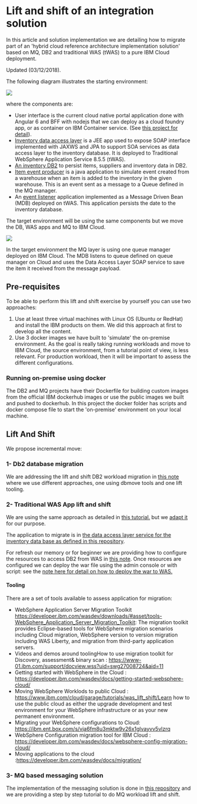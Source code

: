 # Lift and shift of an integration solution

In this article and solution implementation we are detailing how to migrate part of an 'hybrid cloud reference architecture implementation solution' based on MQ, DB2 and traditional WAS (tWAS) to a pure IBM Cloud deployment. 

Updated (03/12/2018).

The following diagram illustrates the starting environment:

![](Saas-start.png)

where the components are:

* User interface is the current cloud native portal application done with Angular 6 and BFF with nodejs that we can deploy as a cloud foundry app, or as container on IBM Container service. (See [this project for detail](https://github.com/ibm-cloud-architecture/refarch-caseportal-app)).
* [Inventory data access layer](https://github.com/ibm-cloud-architecture/refarch-integration-inventory-dal) is a JEE app used to expose SOAP interface implemented with JAXWS and JPA to support SOA services as data access layer to the inventory database. It is deployed to Traditional WebSphere Application Service 8.5.5 (tWAS).
* [An inventory DB2](https://github.com/ibm-cloud-architecture/refarch-integration-inventory-db2) to persist items, suppliers and inventory data in DB2.
* [Item event producer](https://github.com/ibm-cloud-architecture/refarch-mq-messaging/tree/master/producer/README.md) is a java application to simulate event created from a warehouse when an item is added to the inventory in the given warehouse. This is an event sent as a message to a Queue defined in the MQ manager.
* An [event listener](https://github.com/ibm-cloud-architecture/refarch-mq-messaging/tree/master/mdb-consumer/README.md) application implemented as a Message Driven Bean (MDB) deployed on tWAS. This application persists the date to the inventory database.

The target environment will be using the same components but we move the DB, WAS apps and MQ to IBM Cloud.

![](SaaS-endState.png)

In the target environment the MQ layer is using one queue manager deployed on IBM Cloud. The MDB listens to queue defined on queue manager on Cloud and uses the Data Access Layer SOAP service to save the item it received from the message payload.

## Pre-requisites

To be able to perform this lift and shift exercise by yourself you can use two approaches:

1. Use at least three virtual machines with Linux OS (Ubuntu or RedHat) and install the IBM products on them. We did this approach at first to develop all the content. 
1. Use 3 docker images we have built to 'simulate' the on-premise environment. As the goal is really taking running workloads and move to IBM Cloud, the source environment, from a tutorial point of view, is less relevant. For production workload, then it will be important to assess the different configurations. 

### Running on-premise using docker 

The DB2 and MQ projects have their Dockerfile for building custom images from the official IBM dockerhub images or use the public images we built and pushed to dockerhub. In this project the docker folder has scripts and docker compose file to start the 'on-premise' environment on your local machine.

## Lift And Shift 

We propose incremental move: 

### 1- Db2 database migration

We are addressing the lift and shift DB2 workload migration in [this note](https://github.com/ibm-cloud-architecture/refarch-integration-inventory-db2/blob/master/docs/db2-cloud.md) where we use different approaches, one using dbmove tools and one lift tooling. 

### 2- Traditional WAS App lift and shift

We are using the same approach as detailed in [this tutorial.](https://github.com/ibm-cloud-architecture/refarch-jee/tree/master/static/artifacts/WASaaS-tWAS-tutorial) but we [adapt it](./twas/readme.md) for our purpose.

The application to migrate is in [the data access layer service for the inventory data base as defined in this repository](https://github.com/ibm-cloud-architecture/refarch-integration-inventory-dal).

For refresh our memory or for beginner we are providing how to configure the resources to access DB2 from WAS in [this note](twas-res.md). Once resources are configured we can deploy the war file using the admin console or with script: see the [note here for detail on how to deploy the war to WAS.](https://github.com/ibm-cloud-architecture/refarch-integration-inventory-dal/blob/master/docs/twas-deploy.md)


#### Tooling

There are a set of tools available to assess application for migration:

* WebSphere Application Server Migration Toolkit https://developer.ibm.com/wasdev/downloads/#asset/tools-WebSphere_Application_Server_Migration_Toolkit: The migration toolkit provides Eclipse-based tools for WebSphere migration scenarios including Cloud migration, WebSphere version to version migration including WAS Liberty, and migration from third-party application servers.
* Videos and demos around toolingHow to use migration toolkit for Discovery, assessment& binary scan : https://www-01.ibm.com/support/docview.wss?uid=swg27008724&aid=11
* Getting started with WebSphere in the Cloud : https://developer.ibm.com/wasdev/docs/getting-started-websphere-cloud/
* Moving WebSphere Worklods to public Cloud : https://www.ibm.com/cloud/garage/tutorials/was_lift_shift/Learn how to use the public cloud as either the upgrade development and test environment for your WebSphere infrastructure or as your new permanent environment.
* Migrating your WebSphere configurations to Cloud: https://ibm.ent.box.com/s/vja6fm8u3mktw9v26x1glvayvv5vlzrq
* WebSphere Configuration migration tool for IBM Cloud : https://developer.ibm.com/wasdev/docs/websphere-config-migration-cloud/
* Moving applications to the cloud :https://developer.ibm.com/wasdev/docs/migration/

### 3- MQ based messaging solution

The implementation of the messaging solution is done in [this repository](https://github.com/ibm-cloud-architecture/refarch-mq-messaging) and we are providing a step by step tutorial to do MQ workload lift and shift.